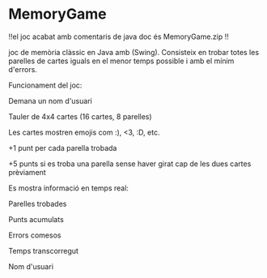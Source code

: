 # MemoryGame
 !!el joc acabat amb comentaris de java doc és MemoryGame.zip !!

joc de memòria clàssic en Java amb (Swing). Consisteix en trobar totes les parelles de cartes iguals en el menor temps possible i amb el mínim d'errors.


Funcionament del joc:

Demana un nom d'usuari

Tauler de 4x4 cartes (16 cartes, 8 parelles)

Les cartes mostren emojis com :), <3, :D, etc.

+1 punt per cada parella trobada

+5 punts si es troba una parella sense haver girat cap de les dues cartes prèviament

Es mostra informació en temps real:

Parelles trobades

Punts acumulats

Errors comesos

Temps transcorregut

Nom d'usuari
